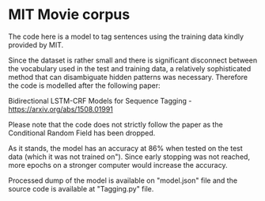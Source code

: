 ﻿
# MIT Movie corpus

The code here is a model to tag sentences using the training data kindly provided by MIT. 

Since the dataset is rather small and there is significant disconnect between the vocabulary used in the test and training data, a relatively sophisticated method that can disambiguate hidden patterns was necessary. Therefore the code is modelled after the following paper:

Bidirectional LSTM-CRF Models for Sequence Tagging - https://arxiv.org/abs/1508.01991

Please note that the code does not strictly follow the paper as the Conditional Random Field has been dropped.

As it stands, the model has an accuracy at 86% when tested on the test data (which it was not trained on"). Since early stopping was not reached, more epochs on a stronger computer would increase the accuracy.

Processed dump of the model is available on "model.json" file and the source code is available at "Tagging.py" file.